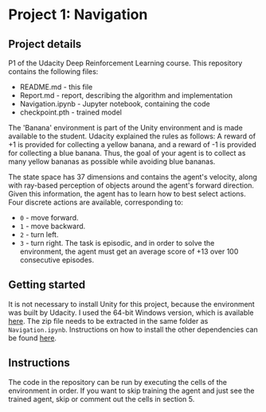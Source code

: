 # Project 1: Navigation
## Project details
P1 of the Udacity Deep Reinforcement Learning course. This repository contains the following files:
* README.md - this file
* Report.md - report, describing the algorithm and implementation
* Navigation.ipynb - Jupyter notebook, containing the code
* checkpoint.pth - trained model

The 'Banana' environment is part of the Unity environment and is made available to the student. Udacity explained the rules as follows:
A reward of +1 is provided for collecting a yellow banana, and a reward of -1 is provided for collecting a blue banana. Thus, the goal of your agent is to collect as many yellow bananas as possible while avoiding blue bananas.

The state space has 37 dimensions and contains the agent's velocity, along with ray-based perception of objects around the agent's forward direction. Given this information, the agent has to learn how to best select actions. Four discrete actions are available, corresponding to:

* ``0`` - move forward.
* ``1`` - move backward.
* ``2`` - turn left.
* ``3`` - turn right.
The task is episodic, and in order to solve the environment, the agent must get an average score of +13 over 100 consecutive episodes.

## Getting started
It is not necessary to install Unity for this project, because the environment was built by Udacity. I used the 64-bit Windows version, which is available [here](https://s3-us-west-1.amazonaws.com/udacity-drlnd/P1/Banana/Banana_Windows_x86_64.zip). The zip file needs to be extracted in the same folder as `Navigation.ipynb`.
Instructions on how to install the other dependencies can be found [here](https://github.com/udacity/deep-reinforcement-learning#dependencies).

## Instructions
The code in the repository can be run by executing the cells of the environment in order. If you want to skip training the agent and just see the trained agent, skip or comment out the cells in section 5.
